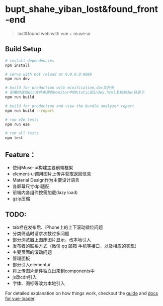 # bupt_shahe_yiban_lost&found_front-end

> lost&found web with vue + muse-ui

## Build Setup

``` bash
# install dependencies
npm install

# serve with hot reload at 0.0.0.0:8089
npm run dev

# build for production with minification,doc文件夹
# 部署时请将doc文件夹里的monitor中的static和index.html复制到doc目录下
npm run build

# build for production and view the bundle analyzer report
npm run build --report

# run e2e tests
npm run e2e

# run all tests
npm test
```
## Feature：
* 使用Muse-ui构建主要前端框架
* element-ui调用图片上传并获取返回信息
* Material Design作为主要设计语言
* 各屏幕尺寸dpi适配
* 前端内各组件按需加载(lazy load)
* gzip压缩

## TODO:
* tab栏在发布后、iPhone上的上下滚动错位问题
* 分类筛选时请求次数过多问题
* 部分浏览器上图床图片显示，改本地引入
* 发布者的联系方式（微信 qq 邮箱 手机等接口，以及相应的实现）
* 主要页面的滚动问题
* 管理面板
* 部分引入elementui
* 将上传图片组件独立出来到components中
* js改cdn引入
* 字体、图标等改为本地引入


For detailed explanation on how things work, checkout the [guide](http://vuejs-templates.github.io/webpack/) and [docs for vue-loader](http://vuejs.github.io/vue-loader).
